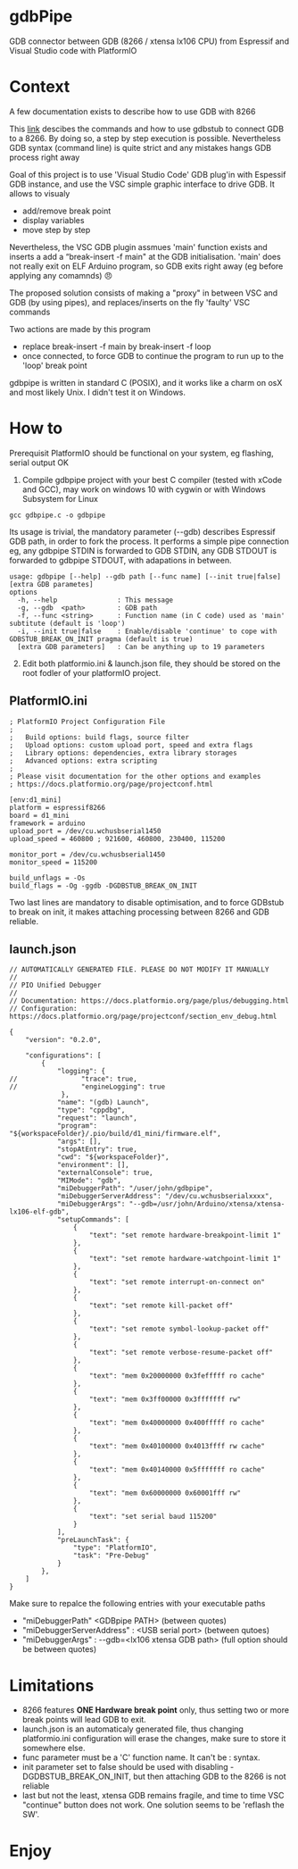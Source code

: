 # gdbPipe
GDB connector between GDB (8266 / xtensa lx106 CPU) from Espressif and Visual Studio code with PlatformIO

# Context
A few documentation exists to describe how to use GDB with 8266<p>
This [link](https://arduino-esp8266.readthedocs.io/en/latest/gdb.html) descibes the commands and how to use gdbstub to connect GDB to a 8266. By doing so, a step by step execution is possible. Nevertheless GDB syntax (command line) is quite strict and any mistakes hangs GDB process right away<p>

Goal of this project is to use 'Visual Studio Code' GDB plug'in with Espessif GDB instance, and use the VSC simple graphic interface to drive GDB. It allows to visualy
- add/remove break point
- display variables
- move step by step
  
Nevertheless, the VSC GDB plugin assmues 'main' function exists and inserts a add a “break-insert -f main" at the GDB initialisation. 'main' does not really exit on ELF Arduino program, so GDB exits right away (eg before applying any comamnds) :angry:

The proposed solution consists of making a "proxy" in between VSC and GDB (by using pipes), and replaces/inserts on the fly 'faulty' VSC commands<p>
Two actions are made by this program
- replace break-insert -f main by break-insert -f loop
- once connected, to force GDB to continue the program to run up to the 'loop' break point
  
gdbpipe is written in standard C (POSIX), and it works like a charm on osX and most likely Unix. I didn't test it on Windows. 
  
# How to
Prerequisit PlatformIO should be functional on your system, eg flashing, serial output OK

1. Compile gdbpipe project with your best C compiler (tested with xCode and GCC), may work on windows 10 with cygwin or with Windows Subsystem for Linux
```
gcc gdbpipe.c -o gdbpipe
```
Its usage is trivial, the mandatory parameter (--gdb) describes Espressif GDB path, in order to fork the process.
It performs a simple pipe connection eg, any gdbpipe STDIN is forwarded to GDB STDIN, any GDB STDOUT is forwarded to gdbpipe STDOUT, with adapations in between. 
```
usage: gdbpipe [--help] --gdb path [--func name] [--init true|false] [extra GDB parametes] 
options
  -h, --help               : This message
  -g, --gdb  <path>        : GDB path
  -f, --func <string>      : Function name (in C code) used as 'main' subtitute (default is 'loop')
  -i, --init true|false    : Enable/disable 'continue' to cope with GDBSTUB_BREAK_ON_INIT pragma (default is true)
  [extra GDB parameters]   : Can be anything up to 19 parameters 
```     
  
2. Edit both platformio.ini & launch.json file, they should be stored on the root fodler of your platformIO project.  

## PlatformIO.ini
```
; PlatformIO Project Configuration File
;
;   Build options: build flags, source filter
;   Upload options: custom upload port, speed and extra flags
;   Library options: dependencies, extra library storages
;   Advanced options: extra scripting
;
; Please visit documentation for the other options and examples
; https://docs.platformio.org/page/projectconf.html

[env:d1_mini]
platform = espressif8266
board = d1_mini
framework = arduino
upload_port = /dev/cu.wchusbserial1450
upload_speed = 460800 ; 921600, 460800, 230400, 115200

monitor_port = /dev/cu.wchusbserial1450
monitor_speed = 115200

build_unflags = -Os 
build_flags = -Og -ggdb -DGDBSTUB_BREAK_ON_INIT
```
  
Two last lines are mandatory to disable optimisation, and to force GDBstub to break on init, it makes attaching processing between 8266 and GDB reliable.<p>
 
## launch.json
```
// AUTOMATICALLY GENERATED FILE. PLEASE DO NOT MODIFY IT MANUALLY
//
// PIO Unified Debugger
//
// Documentation: https://docs.platformio.org/page/plus/debugging.html
// Configuration: https://docs.platformio.org/page/projectconf/section_env_debug.html

{
    "version": "0.2.0",

    "configurations": [
        {
            "logging": {
//                "trace": true,
//                "engineLogging": true
             },
            "name": "(gdb) Launch",
            "type": "cppdbg",
            "request": "launch",
            "program": "${workspaceFolder}/.pio/build/d1_mini/firmware.elf",
            "args": [],
            "stopAtEntry": true,
            "cwd": "${workspaceFolder}",
            "environment": [],
            "externalConsole": true,
            "MIMode": "gdb",
            "miDebuggerPath": "/user/john/gdbpipe",
            "miDebuggerServerAddress": "/dev/cu.wchusbserialxxxx",
            "miDebuggerArgs": "--gdb=/usr/john/Arduino/xtensa/xtensa-lx106-elf-gdb",
            "setupCommands": [
                {
                    "text": "set remote hardware-breakpoint-limit 1"
                },
                {
                    "text": "set remote hardware-watchpoint-limit 1"
                },
                {
                    "text": "set remote interrupt-on-connect on"
                },
                {
                    "text": "set remote kill-packet off"
                },
                {
                    "text": "set remote symbol-lookup-packet off"
                },
                {
                    "text": "set remote verbose-resume-packet off"
                },
                {
                    "text": "mem 0x20000000 0x3fefffff ro cache"
                },
                {
                    "text": "mem 0x3ff00000 0x3fffffff rw"
                },
                {
                    "text": "mem 0x40000000 0x400fffff ro cache"
                },
                {
                    "text": "mem 0x40100000 0x4013ffff rw cache"
                },
                {
                    "text": "mem 0x40140000 0x5fffffff ro cache"
                },
                {
                    "text": "mem 0x60000000 0x60001fff rw"
                },
                {
                    "text": "set serial baud 115200"
                }
            ],
            "preLaunchTask": {
                "type": "PlatformIO",
                "task": "Pre-Debug"
            }
        },
    ]
}
```  
Make sure to repalce the following entries with your executable paths
- "miDebuggerPath"  \<GDBpipe PATH\> (between quotes)
- "miDebuggerServerAddress" : \<USB serial port\> (between qutoes)
- "miDebuggerArgs" : --gdb=\<lx106 xtensa GDB path\> (full option should be between quotes)
  
# Limitations
- 8266 features **ONE Hardware break point** only, thus setting two or more break points will lead GDB to exit.
- launch.json is an automaticaly generated file, thus changing platformio.ini configuration will erase the changes, make sure to store it somewhere else.
- func parameter must be a 'C' function name. It can't be <file name>:<line> syntax.
- init parameter set to false should be used with disabling -DGDBSTUB_BREAK_ON_INIT, but then attaching GDB to the 8266 is not reliable 
- last but not the least, xtensa GDB remains fragile, and time to time VSC "continue" button does not work. One solution seems to be 'reflash the SW'.   

# Enjoy

  
  



  


